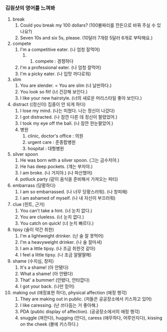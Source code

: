 ### 김원샷의 영어를 느껴봐
1. break
   1. Could you break my 100 dollars? (100불짜리를 잔돈으로 바꿔 주실 수 있나요?)
   2. Seven 10s and six 5s, please. (10달러 7개랑 5달러 6개로 부탁해요.)
2. compete
   1. I'm a competitive eater. (나 엄청 잘먹어)
      1. 1. compete : 경쟁하다
   2. I'm a professional eater. (나 엄청 잘먹어)
   3. I'm a picky eater. (나 입맛 까다로워)
3. slim
   1. You are slender. = You are slim (너 날씬하다.)
   2. You look so fit! (너 건강해 보인다.)
   3. I like your new hairstyle. (너의 새로운 머리스타일 좋아 보인다.)
4. distract ((정신이) 집중이 안 되게 하다)
   1. I lose my mind. (나는 미쳤다. 나는 정신이 나갔다)
   2. I got distracted. (나 잠깐 다른 데 정신이 팔렸었어.)
   3. I took my eye off the ball. (나 잠깐 한눈팔았어.)
   4. 병원
      1. clinic, doctor's office : 의원
      2. urgent care : 준종합병원
      3. hospital : 대형병원
5. silver spoon
   1. He was born with a silver spoon. (그는 금수저야.)
   2. He has deep pockets. (걔는 부자야.)
   3. I am broke. (나 거지야.) (나 파산했어)
   4. potluck party (같이 음식을 준비해서 가져오는 파티)
6. embarrass (당황하다)
   1. I am so embarrassed. (나 너무 당황스러워). (나 창피해)
   2. I am ashamed of myself. (나 내 자신이 부끄러워)
7. clue (힌트, 근거)
   1. You can't take a hint. (너 눈치 없다.)
   2. You are clueless. (너 눈치 없다.)
   3. You catch on quick! (너 눈치 빠르다.)
8. tipsy (술이 약간 취한)
   1. I'm a lightweight drinker. (난 술 잘 못먹어)
   2. I'm a heavyweight drinker. (나 술 잘마셔)
   3. I am a little tipsy. (나 조금 취한것 같아)
   4. I feel a little tipsy. (나 조금 알딸딸해)
9. shame (수치심, 창피)
   1. It's a shame! (아 안됐다)
   2. What a shame! (아 안됐다)
   3. That' a bummer! (안됐다, 안타깝다)
   4. I got your back. (나만 믿어)
10. making out (애정표현 하다), physical affection (애정 행각)
    1. They are making out in public. (저들은 공공장소에서 키스하고 있어)
    2. I like caressing. (난 쓰다듬는 거 좋아해.)
    3. PDA (public display of affection). (공공장소에서의 애정 행각)
    4. snuggle (껴안다), hugging (안다), caress (애무하다, 어루만지다), kissing on the cheek (볼에 키스하다.)